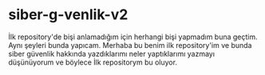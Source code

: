 # siber-g-venlik-v2
İlk repository'de bişi anlamadığım için herhangi bişi yapmadım buna geçtim. Aynı şeyleri bunda yapıcam.
Merhaba bu benim ilk repository'im ve bunda siber güvenlik hakkında yazdıklarımı neler yaptıklarımı yazmayı düşünüyorum ve böylece İlk repositorym bu oluyor.
